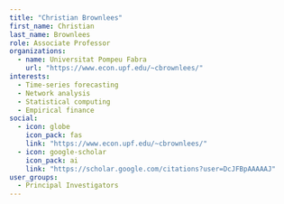 ```yaml
---
title: "Christian Brownlees"
first_name: Christian
last_name: Brownlees
role: Associate Professor
organizations:
  - name: Universitat Pompeu Fabra
    url: "https://www.econ.upf.edu/~cbrownlees/"
interests:
  - Time‑series forecasting
  - Network analysis
  - Statistical computing
  - Empirical finance
social:
  - icon: globe
    icon_pack: fas
    link: "https://www.econ.upf.edu/~cbrownlees/"
  - icon: google-scholar
    icon_pack: ai
    link: "https://scholar.google.com/citations?user=DcJFBpAAAAAJ"
user_groups:
  - Principal Investigators
---
```


